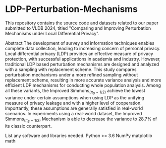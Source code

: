 # LDP-Perturbation-Mechanisms
This repository contains the source code and datasets related to our paper submitted to VLDB 2024, titled "Comparing and Improving Perturbation Mechanisms under Local Differential Privacy".

Abstract
The development of survey and information techniques enables complete data collection, leading to increasing concern of personal privacy. Local differential privacy (LDP) provides an effective measure of privacy protection, with successful applications in academia and industry. However, traditional LDP based perturbation mechanisms are designed and analyzed with a sampling with replacement scheme. This study compares perturbation mechanisms under a more refined sampling without replacement scheme, resulting in more accurate variance analysis and more efficient LDP mechanisms for conducting whole population analysis. Among all these variants, the Improved Simmons$_{(\pi_B=1/2)}$ achieve the lowest variance under certain assumptions when using LDP as the unifying measure of privacy leakage and with a higher level of cooperation. Importantly, these assumptions are generally satisfied in real-world scenarios. In experiments using a real-world dataset, the Improved Simmons$_{(\pi_B=1/2)}$ Mechanism is able to decrease the variance to 28.7\% of its classic counterpart.

List any software and libraries needed.
Python >= 3.6
NumPy
matplotlib
math
